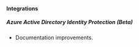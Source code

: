 
#### Integrations
##### Azure Active Directory Identity Protection (Beta)
- Documentation improvements.